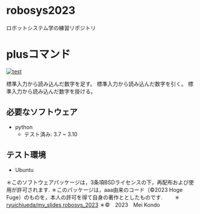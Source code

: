 # robosys2023
ロボットシステム学の練習リポジトリ

# plusコマンド
[![test](https://github.com/konnddo/robosys2023/actions/workflows/test.yml/badge.svg)](https://github.com/konnddo/robosys2023/actions/workflows/test.yml)

標準入力から読み込んだ数字を足す。
標準入力から読み込んだ数字を引く。
標準入力から読み込んだ数字を掛ける。

## 必要なソフトウェア
* python
  * テスト済み: 3.7 ~ 3.10

## テスト環境
* Ubuntu

＊このソフトウェアパッケージは，3条項BSDライセンスの下，再配布および使用が許可されます.
＊このパッケージは，aaa由来のコード（©2023 Hoge Fuge）のものを，本人の許可を得て自身の著作ととしたものです.
　　＊ [ryuichiueda/my_slides robosys_2023](https://github.com/ryuichiueda/my_slides/tree/master/robosys_2023)
＊©　2023　Mei Kondo
